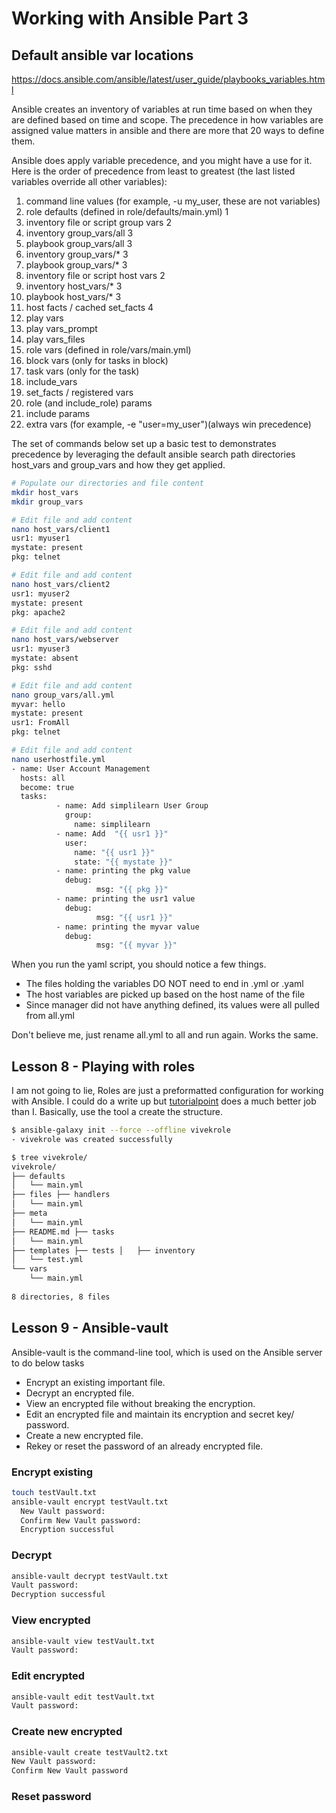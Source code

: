 
# Working with Ansible Part 3

## Default ansible var locations

https://docs.ansible.com/ansible/latest/user_guide/playbooks_variables.html

Ansible creates an inventory of variables at run time based on when they are defined based on time and scope.  The precedence in how variables are assigned value matters in ansible and there are more that 20 ways to define them.

Ansible does apply variable precedence, and you might have a use for it. Here is the order of precedence from least to greatest (the last listed variables override all other variables):

1. command line values (for example, -u my_user, these are not variables)
2. role defaults (defined in role/defaults/main.yml) 1
3. inventory file or script group vars 2
4. inventory group_vars/all 3
5. playbook group_vars/all 3
6. inventory group_vars/* 3
7. playbook group_vars/* 3
8. inventory file or script host vars 2
9. inventory host_vars/* 3
10. playbook host_vars/* 3
11. host facts / cached set_facts 4
12. play vars
13. play vars_prompt
14. play vars_files
15. role vars (defined in role/vars/main.yml)
16. block vars (only for tasks in block)
17. task vars (only for the task)
18. include_vars
19. set_facts / registered vars
20. role (and include_role) params
21. include params
22. extra vars (for example, -e "user=my_user")(always win precedence)

The set of commands below set up a basic test to demonstrates precedence by leveraging the default ansible search path directories host_vars and group_vars and how they get applied.

```bash
# Populate our directories and file content
mkdir host_vars
mkdir group_vars 

# Edit file and add content
nano host_vars/client1 
usr1: myuser1
mystate: present
pkg: telnet

# Edit file and add content
nano host_vars/client2 
usr1: myuser2
mystate: present
pkg: apache2

# Edit file and add content
nano host_vars/webserver
usr1: myuser3
mystate: absent
pkg: sshd

# Edit file and add content
nano group_vars/all.yml 
myvar: hello
mystate: present
usr1: FromAll
pkg: telnet

# Edit file and add content
nano userhostfile.yml 
- name: User Account Management
  hosts: all
  become: true
  tasks:
          - name: Add simplilearn User Group
            group:
              name: simplilearn
          - name: Add  "{{ usr1 }}"
            user:
              name: "{{ usr1 }}"
              state: "{{ mystate }}"
          - name: printing the pkg value
            debug:
                   msg: "{{ pkg }}"
          - name: printing the usr1 value
            debug:
                   msg: "{{ usr1 }}"
          - name: printing the myvar value
            debug:
                   msg: "{{ myvar }}"
```

When you run the yaml script, you should notice a few things.

- The files holding the variables DO NOT need to end in .yml or .yaml
- The host variables are picked up based on the host name of the file
- Since manager did not have anything defined, its values were all pulled from all.yml

Don't believe me, just rename all.yml to all and run again.  Works the same.

## Lesson 8 - Playing with roles

I am not going to lie, Roles are just a preformatted configuration for working with Ansible.  I could do a write up but [tutorialpoint](https://www.tutorialspoint.com/ansible/ansible_roles.htm?msclkid=cedc0ec6bd9611eca94e082ea301bb22) does a much better job than I.  Basically, use the tool a create the structure.

```bash
$ ansible-galaxy init --force --offline vivekrole 
- vivekrole was created successfully 

$ tree vivekrole/ 
vivekrole/ 
├── defaults 
│   └── main.yml 
├── files ├── handlers 
│   └── main.yml 
├── meta 
│   └── main.yml 
├── README.md ├── tasks 
│   └── main.yml 
├── templates ├── tests │   ├── inventory 
│   └── test.yml 
└── vars 
    └── main.yml 
 
8 directories, 8 files
```

## Lesson 9 - Ansible-vault

Ansible-vault is the command-line tool, which is used on the Ansible server to do below tasks

- Encrypt an existing important file.
- Decrypt an encrypted file.
- View an encrypted file without breaking the encryption.
- Edit an encrypted file and maintain its encryption and secret key/ password.
- Create a new encrypted file.
- Rekey or reset the password of an already encrypted file.

### Encrypt existing

```bash
touch testVault.txt
ansible-vault encrypt testVault.txt
  New Vault password:
  Confirm New Vault password:
  Encryption successful
```

### Decrypt

```bash
ansible-vault decrypt testVault.txt
Vault password:
Decryption successful
```

### View encrypted

```bash
ansible-vault view testVault.txt
Vault password:
```

### Edit encrypted

```bash
ansible-vault edit testVault.txt
Vault password:
```

### Create new encrypted

```bash
ansible-vault create testVault2.txt
New Vault password:
Confirm New Vault password
```

### Reset password

```bash

```
